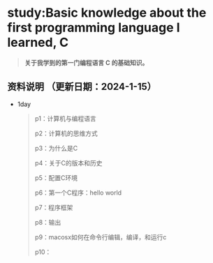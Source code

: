 # study:Basic knowledge about the first programming language I learned, C
>**关于我学到的第一门编程语言 C 的基础知识。**
## 资料说明 （更新日期：2024-1-15）
* 1day
  > p1：计算机与编程语言
  > 
  > p2：计算机的思维方式
  > 
  > p3：为什么是C
  >
  > p4：关于C的版本和历史
  >
  > p5：配置C环境
  >
  > p6：第一个C程序：hello world
  >
  > p7：程序框架
  >
  > p8：输出
  >
  > p9：macosx如何在命令行编辑，编译，和运行c
  >
  > p10：
